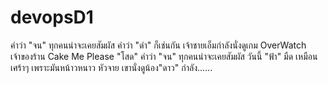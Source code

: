 # devopsD1
คำว่า "จน" ทุกคนน่าจะเคยสัมผัส คำว่า "ดำ" ก็เช่นกัน
เจ้าชายเอ็มกำลังนั่งดูเกม OverWatch
เจ้าของร้าน Cake Me Please "โสด"
คำว่า "จน" ทุกคนน่าจะเคยสัมผัส
วันนี้ "ฟ้า" มืด เหมือนเศร้าๆ เพราะมันหน้าวหนาว หัวจาย
เขานั่งดูน้อง"ดาว" กำลัง......